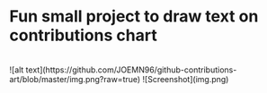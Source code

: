 # Fun small project to draw text on contributions chart
<br/>
![alt text](https://github.com/JOEMN96/github-contributions-art/blob/master/img.png?raw=true)
![Screenshot](img.png)
